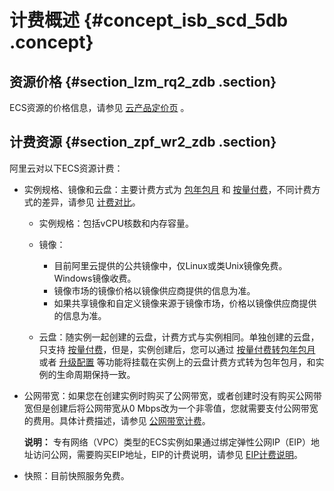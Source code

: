 # 计费概述 {#concept_isb_scd_5db .concept}

## 资源价格 {#section_lzm_rq2_zdb .section}

ECS资源的价格信息，请参见 [云产品定价页](https://www.alibabacloud.com/product/ecs) 。

## 计费资源 {#section_zpf_wr2_zdb .section}

阿里云对以下ECS资源计费：

-   实例规格、镜像和云盘：主要计费方式为 [包年包月](intl.zh-CN/产品定价/预付费（包年包月）.md#) 和 [按量付费](intl.zh-CN/产品定价/按量付费.md#)，不同计费方式的差异，请参见 [计费对比](intl.zh-CN/产品定价/计费对比.md#)。

    -   实例规格：包括vCPU核数和内存容量。

    -   镜像：

        -   目前阿里云提供的公共镜像中，仅Linux或类Unix镜像免费。Windows镜像收费。
        -   镜像市场的镜像价格以镜像供应商提供的信息为准。
        -   如果共享镜像和自定义镜像来源于镜像市场，价格以镜像供应商提供的信息为准。
    -   云盘：随实例一起创建的云盘，计费方式与实例相同。单独创建的云盘，只支持 [按量付费](intl.zh-CN/产品定价/按量付费.md#)，但是，实例创建后，您可以通过 [按量付费转包年包月](intl.zh-CN/产品定价/按量付费转预付费.md#) 或者 [升级配置](../../../../intl.zh-CN/用户指南/实例/升降配/预付费实例升级配置.md#) 等功能将挂载在实例上的云盘计费方式转为包年包月，和实例的生命周期保持一致。

-   公网带宽：如果您在创建实例时购买了公网带宽，或者创建时没有购买公网带宽但是创建后将公网带宽从0 Mbps改为一个非零值，您就需要支付公网带宽的费用。具体计费描述，请参见 [公网带宽计费](intl.zh-CN/产品定价/公网带宽计费.md#)。

    **说明：** 专有网络（VPC）类型的ECS实例如果通过绑定弹性公网IP（EIP）地址访问公网，需要购买EIP地址，EIP的计费说明，请参见 [EIP计费说明](https://www.alibabacloud.com/help/doc-detail/27767.htm)。

-   快照：目前快照服务免费。


